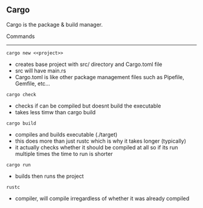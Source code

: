 ## Cargo
Cargo is the package & build manager.

Commands
***
`cargo new <<project>>`
- creates base project with src/ directory and  Cargo.toml file
- src will have main.rs
- Cargo.toml is like other package management files such as Pipefile, Gemfile, etc...

`cargo check`
- checks if can be compiled but doesnt build the executable
- takes less timw than cargo build

`cargo build`
- compiles and builds executable (./target)
- this does more than just rustc which is why it takes longer (typically)
- it actually checks whether it should be compiled at all so if its run multiple times the time to run is shorter

`cargo run`
- builds then runs the project

`rustc`
- compiler, will compile irregardless of whether it was already compiled
